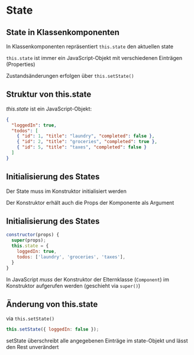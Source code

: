 # State

## State in Klassenkomponenten

In Klassenkomponenten repräsentiert `this.state` den aktuellen state

`this.state` ist immer ein JavaScript-Objekt mit verschiedenen Einträgen (Properties)

Zustandsänderungen erfolgen über `this.setState()`

## Struktur von this.state

_this.state_ ist ein JavaScript-Objekt:

```json
{
  "loggedIn": true,
  "todos": [
    { "id": 1, "title": "laundry", "completed": false },
    { "id": 2, "title": "groceries", "completed": true },
    { "id": 5, "title": "taxes", "completed": false }
  ]
}
```

## Initialisierung des States

Der State muss im Konstruktor initialisiert werden

Der Konstruktor erhält auch die Props der Komponente als Argument

## Initialisierung des States

```js
constructor(props) {
  super(props);
  this.state = {
    loggedIn: true,
    todos: ['laundry', 'groceries', 'taxes'],
  }
}
```

In JavaScript _muss_ der Konstruktor der Elternklasse (`Component`) im Konstruktor aufgerufen werden (geschieht via `super()`)

## Änderung von this.state

via `this.setState()`

```js
this.setState({ loggedIn: false });
```

setState überschreibt alle angegebenen Einträge im state-Objekt und lässt den Rest unverändert
